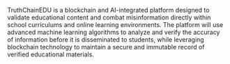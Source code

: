 TruthChainEDU is a blockchain and AI-integrated platform designed to validate educational content and combat misinformation directly within school curriculums and online learning environments. The platform will use advanced machine learning algorithms to analyze and verify the accuracy of information before it is disseminated to students, while leveraging blockchain technology to maintain a secure and immutable record of verified educational materials.
